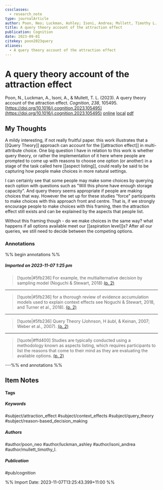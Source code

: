 ```yaml
---
cssclasses:
  - research_note
type: journalArticle
author: Poon, Neo; Luckman, Ashley; Isoni, Andrea; Mullett, Timothy L.
title: A query theory account of the attraction effect
publication: Cognition
date: 2023-09-01
citekey: poon2023query
aliases:
  - A query theory account of the attraction effect
---
```


# A query theory account of the attraction effect

Poon, N., Luckman, A., Isoni, A., & Mullett, T. L. (2023). A query theory account of the attraction effect. _Cognition_, _238_, 105495. [https://doi.org/10.1016/j.cognition.2023.105495](https://doi.org/10.1016/j.cognition.2023.105495)
[online](http://zotero.org/users/local/kZl3QdXV/items/7BR8DL9W) [local](zotero://select/library/items/7BR8DL9W) [pdf](file:///home/gjc216/Zotero/storage/7Q3LKJFK/Poon%20et%20al.%20-%202023%20-%20A%20query%20theory%20account%20of%20the%20attraction%20effect.pdf)
 


## My Thoughts

A mildy interesting, if not really fruitful paper. this work illustrates that a [[Query Theory]] approach can account for the [[attraction effect]] in multi-attribute choice.
One big question I have in relation to this work is whether query theory, or rather the implementation of it here where people are prompted to come up with reasons to choose one option (or another) in a stage of the task called here [[aspect listing]], could really be said to be capturing how people make choices in more natural settings.

I can certainly see that some people may make some choices by querying each option with questions such as "Will this phone have enough storage capacity". And query theory seems appropriate if people are making choices that way. However the set up for these studies "force" participants to make choices with this approach front and centre. That is, if we strongly encourage people to make choices with this framing, then the attraction effect still exists and can be explained by the aspects that people list.

Without this framing though - do we make choices in the same way? what happens if all options available meet our [[aspiration level]]s? After all our queries, we still need to decide between the competing options.
 
### Annotations

%% begin annotations %%
##### Imported on 2023-11-07 1:25 pm
>[!quote|#5fb236]
>For example, the multialternative decision by sampling model (Noguchi & Stewart, 2018) [(p. 2)](zotero://open-pdf/library/items/7Q3LKJFK?page=2&annotation=J5K62H29)

---
>[!quote|#5fb236]
>for a thorough review of evidence accumulation models used to explain context effects see Noguchi & Stewart, 2018, and Turner et al., 2018). [(p. 2)](zotero://open-pdf/library/items/7Q3LKJFK?page=2&annotation=DGPGUW3F)

---
>[!quote|#5fb236]
>Query Theory (Johnson, H ̈aubl, & Keinan, 2007; Weber et al., 2007). [(p. 2)](zotero://open-pdf/library/items/7Q3LKJFK?page=2&annotation=G9GEYBB3)

---
>[!quote|#ffd400]
>Studies are typically conducted using a methodology known as aspects listing, which requires participants to list the reasons that come to their mind as they are evaluating the available options. [(p. 2)](zotero://open-pdf/library/items/7Q3LKJFK?page=2&annotation=72MEAIXD)

---%% end annotations %%

## Item Notes

#### Tags

##### Keywords

#subject/attraction_effect #subject/context_effects #subject/query_theory #subject/reason-based_decision_making

##### Authors

#author/poon_neo #author/luckman_ashley #author/isoni_andrea #author/mullett_timothy_l.

##### Publication

#pub/cognition


%% Import Date: 2023-11-07T13:25:43.399+11:00 %%
